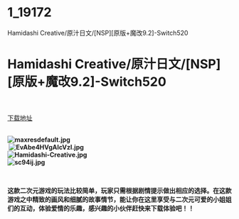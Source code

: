 # 1_19172
Hamidashi Creative/原汁日文/[NSP][原版+魔改9.2]-Switch520
# Hamidashi Creative/原汁日文/[NSP][原版+魔改9.2]-Switch520
 <br/></br>
[下载地址](https://www.switch520.cc/article/19172 "下载地址")
<br/></br>

<p><strong><img title="maxresdefault.jpg" src="https://www.switch520.cc/muke_img/2021_06_24_b25b5ba807c91.jpg" alt="maxresdefault.jpg"></strong><br>
<strong>&nbsp;<img title="EvAbe4HVgAIcVzI.jpg" src="https://www.switch520.cc/muke_img/2021_06_24_9ddb99c2fce81.jpg" alt="EvAbe4HVgAIcVzI.jpg"><br>
<img title="Hamidashi-Creative.jpg" src="https://www.switch520.cc/muke_img/2021_06_24_d5aa897172529.jpg" alt="Hamidashi-Creative.jpg"><br>
<img title="sc94ij.jpg" src="https://www.switch520.cc/muke_img/2021_06_24_1f2ae19c5aa55.jpg" alt="sc94ij.jpg"></strong></p>
<p>&nbsp;</p>
<p><strong>这款二次元游戏的玩法比较简单，玩家只需根据剧情提示做出相应的选择。在这款游戏之中精致的画风和细腻的故事情节，能让你在这里享受与二次元可爱的小姐姐们的互动，体验爱情的乐趣，感兴趣的小伙伴赶快来下载体验吧！！</strong></p>
<p>&nbsp;</p>
